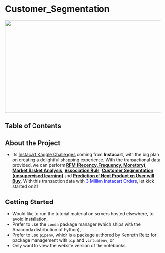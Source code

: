 # Customer_Segmentation
<p align="center"><img width="1000" height="300" src="https://miro.medium.com/max/1160/1*yf7Bk7LpZCH5wcIGSxBqjA.png"></p>

## Table of Contents


## About the Project
- Its [Instacart Kaggle Challenges](https://www.kaggle.com/c/instacart-market-basket-analysis) coming from <b>Instacart</b>, with the big plan on creating a delightful shopping experience. With the transactional data provided, we can perform <b><u>RFM (Recency, Frequency, Monetory)</u></b>, <b><u>Market Basket Analysis</u></b>, <b><u>Association Rule</u></b>, <b><u>Customer Segmentation (unsupervised learning)</u></b> and <b><u>Prediction of Next Product on User will Buy</u></b>. With this transaction data with <font color='blue'>3 Million Instacart Orders</font>, let kick started on it!
  
## Getting Started
- Would like to run the tutorial material on servers hosted elsewhere, to avoid installation,
- Prefer to use the `conda` package manager (which ships with the Anaconda distribution of Python),
- Prefer to use `pipenv`, which is a package authored by Kenneth Reitz for package management with `pip` and `virtualenv`, or
- Only want to view the website version of the notebooks.

